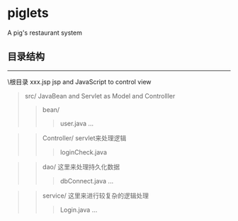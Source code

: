# piglets
A pig's restaurant system
## 目录结构
----
\根目录
xxx.jsp                     jsp and JavaScript to control view

>src/                        JavaBean and Servlet as Model and Controlller
>>bean/                      
>>>user.java
...

>>Controller/       servlet来处理逻辑
>>>loginCheck.java

>>dao/              这里来处理持久化数据
>>>dbConnect.java
...

>>service/          这里来进行较复杂的逻辑处理
>>>Login.java
...